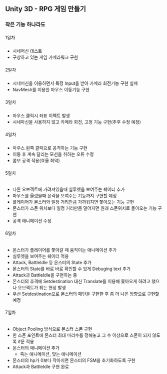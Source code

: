 ## Unity 3D - RPG 게임 만들기
### 작은 기능 하나라도
####
1일차 
#####
- 시네머신 테스트
- 구상하고 있는 게임 카메라워크 구현
####
2일차
#####
- 시네머신을 이용하면서 특정 Input을 받아 카메라 회전기능 구현 실패
- NavMesh를 이용한 마우스 이동기능 구현
####
3일차
#####
- 마우스 클릭시 좌표 이펙트 발생
- 시네마신을 사용하지 않고 카메라 회전, 고정 기능 구현(추후 수정 예정)
####
4일차
#####
- 마우스 왼쪽 클릭으로 공격하는 기능 구현
- 이동 후 계속 달리는 모션을 취하는 오류 수정
- 콤보 공격 적용(효율 최악)
####
5일차
######
- 다른 오브젝트에 가려져있을때 실루엣을 보여주는 쉐이더 추가
- 마우스를 올렸을때 윤곽을 보여주는 기능까지 구현할 예정
- 플레이어가 몬스터와 일정 거리만큼 가까워지면 쫓아오는 기능 구현
- 몬스터가 스폰 위치보다 일정 거리만큼 멀어지면 원래 스폰위치로 돌아오는 기능 구현
- 공격 애니메이션 수정
####
6일차
######
- 몬스터가 플레이어를 쫓아갈 때 움직이는 애니메이션 추가
- 실루엣을 보여주는 쉐이더 적용 
- Attack, BattleIdle 등 몬스터의 State 추가
- 몬스터의 State를 바로 바로 확인할 수 있게 Debuging text 추가
- Attack과 BattleIdle을 구현하는 중
- 몬스터의 추격에 Setdestination 대신 Translate를 이용해 쫓아오게 하려고 했으나 오브젝트가 튀는 현상 발생
- 우선 Setdestination으로 몬스터의 패턴을 구현한 후 좀 더 나은 방향으로 구현할 예정
####
7일차
######
- Object Pooling 방식으로 몬스터 스폰 구현
- 한 스폰 포인트에 몬스터 최대 마리수를 정해놓고 그 수 이상으로 스폰이 되지 않도록 if문 적용
- 몬스터의 애니메이션 추가
  - 죽는 애니메이션, 맞는 애니메이션
- 몬스터의 hp가 0보다 작아지면 몬스터의 FSM을 초기화하도록 구현
- Attack과 BattleIdle 구현 완료
   
